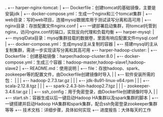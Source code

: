 .
+-- harper-nginx-tomcat:
|	+-- Dockerfile：创建tomcat的基础镜像，主要是安装jdk
|	+-- docker-compose.yml：生成一个nginx和三个tomcat集群
|	+-- web目录：写的web项目，连接mysql数据库用于测试读写分离和高可用
|	+-- nginx目录：存放配置文件nginx.conf
|	+-- 一键部署启动集群，将tomcat托管到nginx，访问nginx.conf的端口，实现反向代理和负载均衡
+-- harper-mysql: 
|	+-- mysqlData目录：mysql集群挂载的数据卷，里面有响应配置文件mysql.conf
|	+-- docker-compose.yml：生成mysql主从复制的容器
|	+-- 搭建mysql的主从复制集群，需进一步实现读写分离和其高可用
+-- harper-hadoop-cluster:
|	+-- Dockerfile：创建基础镜像：harper/hadoop-cluster:8.0
|	+-- docker-compose.yml：生成三个容器：hadoop-master,hadoop-slave1,hadoop-slave2
|	+-- README.md：使用说明
|	+-- file：存放hadoop、spark、zookeeper等的配置文件，由Dockerfile创建镜像时导入
|	|	+-- 软件安装所需的包：
|	|	|	+-- hadoop-2.7.3.tar.gz
|	|	|	+-- jdk-8u91-linux-x64.rpm
|	|	|	+-- scala-2.12.8.tgz
|	|	|	+-- spark-2.4.3-bin-hadoop2.7.tgz
|	|	|	- zookeeper-3.4.6.tar.gz
|	|	+-- ssh_config：用于免密登录，由Dockerfile创建镜像时导入
|	|	+-- start.sh：容器生成以后一键启动Hadoop HA集群以及spark集群的脚本
|	+-- 一键搭建并启动Hadoop HA集群和spark集群，配合ssh免密登录zookeeper集群等等
+-- 技术文档：详细步骤，具体如何实现
+-- 进度报告：大体每天的工作
